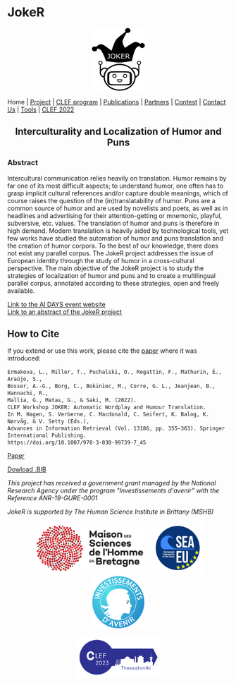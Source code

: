 
# JokeR
<p align="center">
  <img src="./img/joker.png" width="120" height="142">
</p>

 Home | [Project](project) | [CLEF program](program) | [Publications](publications) | [Partners](partners) | [Contest](contest) | [Contact Us](contact) | [Tools](tools) | [CLEF 2022](https://www.joker-project.com/clef-2022/EN/project)
<br>

<h2 align="center">Interculturality and Localization of Humor and Puns</h2>

<h3>Abstract</h3>

Intercultural communication relies heavily on translation. Humor remains by far one of its most difficult aspects; to understand humor, one often has to grasp implicit cultural references and/or capture double meanings, which of course raises the question of the (in)translatability of humor. Puns are a common source of humor and are used by novelists and poets, as well as in headlines and advertising for their attention-getting or mnemonic, playful, subversive, etc. values. The translation of humor and puns is therefore in high demand. Modern translation is heavily aided by technological tools, yet few works have studied the automation of humor and puns translation and the creation of humor corpora. To the best of our knowledge, there does not exist any parallel corpus. The JokeR project addresses the issue of European identity through the study of humor in a cross-cultural perspective. The main objective of the JokeR project is to study the strategies of localization of humor and puns and to create a multilingual parallel corpus, annotated according to these strategies, open and freely available.


<a href="https://ai-days.bzh/" target="_blank">Link to the AI DAYS event website</a>
<br />
<a href="./JOKER Brest IA.pdf" target="_blank">Link to an abstract of the JokeR project</a>

## How to Cite
If you extend or use this work, please cite the [paper](https://link.springer.com/chapter/10.1007/978-3-030-99739-7_45) where it was introduced:
```
Ermakova, L., Miller, T., Puchalski, O., Regattin, F., Mathurin, É., Araújo, S., 
Bosser, A.-G., Borg, C., Bokiniec, M., Corre, G. L., Jeanjean, B., Hannachi, R., 
Mallia, Ġ., Matas, G., & Saki, M. (2022). 
CLEF Workshop JOKER: Automatic Wordplay and Humour Translation. 
In M. Hagen, S. Verberne, C. Macdonald, C. Seifert, K. Balog, K. Nørvåg, & V. Setty (Eds.), 
Advances in Information Retrieval (Vol. 13186, pp. 355–363). Springer International Publishing. 
https://doi.org/10.1007/978-3-030-99739-7_45
```
[Paper](https://doi.org/10.1007/978-3-030-99739-7_45)

[Dowload .BIB](./BibTex/joker_ecir_2022.bib)

<p>
<em>This project has received a government grant managed by the National Research Agency under the program "Investissements d'avenir" with the Reference ANR-19-GURE-0001</em>
</p>
<p>
<em>JokeR is supported by The Human Science Institute in Brittany (MSHB)</em>
</p>
<div align="center">
  <a href="https://www.mshb.fr"><img src="img/mshb.jpg" height="120"></a>
  <a href="https://sea-eu.org/?lang=fr"><img src="img/sea-eu.png" height="120"></a>
  <a href="https://www.gouvernement.fr/le-programme-d-investissements-d-avenir"><img src="img/investissement-avenir.jpeg" height="120"></a>
</div>
<br />
<div align="center">
  <a href="https://clef2022.clef-initiative.eu/index.php"><img src="img/clef2023.png" height="90"></a> 
</div>

